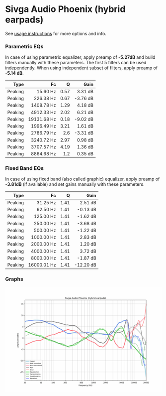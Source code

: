 # Sivga Audio Phoenix (hybrid earpads)
See [usage instructions](https://github.com/jaakkopasanen/AutoEq#usage) for more options and info.

### Parametric EQs
In case of using parametric equalizer, apply preamp of **-5.27dB** and build filters manually
with these parameters. The first 5 filters can be used independently.
When using independent subset of filters, apply preamp of **-5.14 dB**.

| Type    | Fc          |    Q | Gain     |
|--------:|------------:|-----:|---------:|
| Peaking | 15.60 Hz    | 0.57 | 3.31 dB  |
| Peaking | 226.38 Hz   | 0.67 | -3.76 dB |
| Peaking | 1408.78 Hz  | 1.29 | 4.18 dB  |
| Peaking | 4912.33 Hz  | 2.02 | 6.21 dB  |
| Peaking | 19131.68 Hz | 0.18 | -9.02 dB |
| Peaking | 1996.49 Hz  | 3.21 | 1.61 dB  |
| Peaking | 2786.79 Hz  | 2.6  | -3.31 dB |
| Peaking | 3240.72 Hz  | 2.97 | 0.98 dB  |
| Peaking | 3707.57 Hz  | 4.19 | 1.36 dB  |
| Peaking | 8864.68 Hz  | 1.2  | 0.35 dB  |

### Fixed Band EQs
In case of using fixed band (also called graphic) equalizer, apply preamp of **-3.81dB**
(if available) and set gains manually with these parameters.

| Type    | Fc          |    Q | Gain      |
|--------:|------------:|-----:|----------:|
| Peaking | 31.25 Hz    | 1.41 | 2.51 dB   |
| Peaking | 62.50 Hz    | 1.41 | -0.13 dB  |
| Peaking | 125.00 Hz   | 1.41 | -1.62 dB  |
| Peaking | 250.00 Hz   | 1.41 | -3.68 dB  |
| Peaking | 500.00 Hz   | 1.41 | -1.22 dB  |
| Peaking | 1000.00 Hz  | 1.41 | 2.83 dB   |
| Peaking | 2000.00 Hz  | 1.41 | 1.20 dB   |
| Peaking | 4000.00 Hz  | 1.41 | 3.72 dB   |
| Peaking | 8000.00 Hz  | 1.41 | -1.87 dB  |
| Peaking | 16000.01 Hz | 1.41 | -12.20 dB |

### Graphs
![](./Sivga%20Audio%20Phoenix%20(hybrid%20earpads).png)